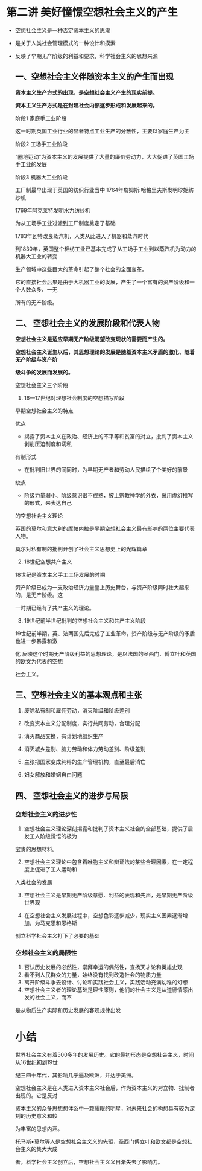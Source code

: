 # **第二讲 美好憧憬空想社会主义的产生**

- 空想社会主义是一种否定资本主义的思潮

- 是关于人类社会管理模式的一种设计和摸索

- 反映了早期无产阶级的利益和要求，科学社会主义的思想来源

  

  

  ## **一、空想社会主义伴随资本主义的产生而出现**

  **资本主义生产方式的出现，是空想社会主义产生的现实前提。**

  **资本主义生产方式是在封建社会内部逐步形成和发展起来的。**

  

  阶段1 家庭手工业阶段

  这一时期英国工业行业的显著特点工业生产的分散性，主要以家庭生产为主

  

  阶段2 工场手工业阶段

  “圈地运动”为资本主义的发展提供了大量的廉价劳动力，大大促进了英国工场手工业的发展

  

  阶段3 机器大工业阶段

  工厂制最早出现于英国的纺织行业当中
  1764年詹姆斯:哈格里夫斯发明珍妮纺纱机

  1769年阿克莱特发明水力纺纱机

  为从工场手工业过渡到工厂制度奠定了基础

  1783年瓦特改良蒸汽机，人类从此进入了机器和蒸汽时代

  到1830年，英国整个棉纺工业已基本完成了从工场手工业到以蒸汽机为动力的机器大工业的转变

  

  生产领域中这些巨大的革命引起了整个社会的全面变革。

  它的直接社会后果是由于大机器工业的发展，产生了一个富有的资产阶级和一个人数众多、一无

  所有的无产阶级。

  

  

  ## **二、 空想社会主义的发展阶段和代表人物**

  **空想社会主义是适应早期无产阶级渴望改变现状的需要而产生的。**

  **空想社会主义诞生以后，其思想理论的发展是随着资本主义矛盾的激化、随着无产阶级与资产阶**

  **级斗争的发展而发展的。**

  空想社会主义三个阶段

  1. 16—17世纪对理想社会制度的空想描写阶段

  

  早期空想社会主义的特点

  优点

  - 揭露了资本主义在政治、经济上的不平等和贫富的对立，批判了资本主义剥削压迫制度和切私

  有制形式

  - 在批判旧世界的同同时，为早期无产者和劳动人民描绘了个美好的前景

  缺点

  - 阶级力量弱小、阶级意识很不成熟，披上宗教神学的外衣，采用虚幻推写的形式，来表达自己

  的空想社会主义理论

  

  英国的莫尔和意大利的摩帕内拉是早期空想社会主义最有影响的两位主要代表人物。

  莫尔对私有制的批判开创了社会主义思想史上的光辉篇章

  

  2. 18世纪空想共产主义

  18世纪是资本主义手工工场发展的时期

  资产阶级已成为一支政治经济力量登上历史舞台，与资产阶级同时壮大起来的，是无产阶级。这

  一时期已经有了共产主义的理论。

  

  3. 19世纪前半世纪批判的空想社会主义和共产主义阶段

  19世纪前半期，英、法两国先后完成了工业革命，资产阶级与无产阶级的矛盾也进一步暴露和激

  化
  反映这个时期无产阶级利益的思想理论，是以法国的圣西门、傅立叶和英国的欧文为代表的空想

  社会主义。

  

  

  ## **三、空想社会主义的基本观点和主张**

  1. 废除私有制和雇佣劳动，消灭阶级和阶级差别

  2. 改变资本主义分配制度，实行共同劳动，合理分配

  3. 消灭商品交换，有计划地组织生产

  4. 消灭城乡差别、脑力劳动和体力劳动差别、阶级差别

  5. 主张把国家变成纯粹的生产管理机构，直至最后消亡

  6. 妇女解放和婚姻自由问题

  

  

  ## **四、 空想社会主义的进步与局限**

  ### **空想社会主义的进步性**

  1. 空想社会主义理论深刻揭露和批判了资本主义社会的全部基础，提供了启发工人阶级觉悟的极为

  宝贵的思想材料。

  2. 空想社会主义理论中包含着唯物主义和辩证法的某些合理因素，在一定程度上促进了工人运动和

  人类社会的发展

  3. 空想社会主义是早期无产阶级意愿、利益的表现和先声，是早期无产阶级世界观

  4. 在空想社会主义发展过程中，空想色彩逐步减少，现实主义因素逐渐增加，为马克思和恩格斯

  创立科学社会主义打下了必要的基础

  

  ### **空想社会主义的局限性**

  1. 否认历史发展的必然性，崇拜幸运的偶然性，宣扬天才论和英雄史观
  2. 看不到人民群众的力量，始终没有找到改造社会的物质力量
  3. 离开阶级斗争去设计、讨论和实践社会主义，实践活动充满幼稚的幻想
  4. 空想社会主义者的理论基础是理性原则，他们的社会主义是从道德情感出发的社会主义，而不

  是从物质生产实际和历史发展的客观规律出发

  

  

  # **小结**

  世界社会主义有着500多年的发展历史。它的最初形态是空想社会主义，时间从16世纪初到19世

  纪三四十年代，其影响几乎遍及欧洲，并达于美洲。

  

  空想社会主义是在人类进入资本主义社会后，作为资本主义的对立物、批制者出现的。它是反对

  资本主义的众多思想想体系中一颗耀眼的明星，对未来社会的构想具有较为深刻的历史意义和较

  为丰富的思想内涵。

  

  托马斯•莫尔等人是空想社会主义义的先驱，圣西门傅立叶和欧文都是空想社会主义的集大大成

  者。科学社会主义创立后，空想社会主义义日渐失去了影响力。